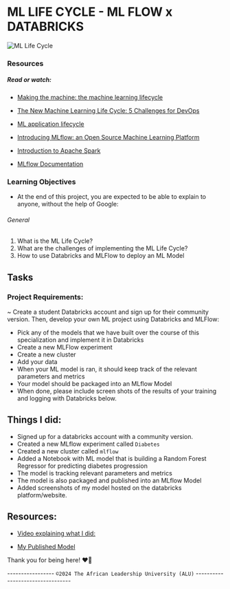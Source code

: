 # ML LIFE CYCLE - ML FLOW x DATABRICKS

![ML Life Cycle](https://github.com/user-attachments/assets/e4a0c60b-85c8-4bc1-b08d-2a4d743ead35)


### Resources

##### Read or watch:

- [Making the machine: the machine learning lifecycle](https://cloud.google.com/blog/products/ai-machine-learning/making-the-machine-the-machine-learning-lifecycle)
  
- [The New Machine Learning Life Cycle: 5 Challenges for DevOps](https://aibusiness.com/document.asp?doc_id=760921&site=aibusiness)
  
- [ML application lifecycle](https://www.youtube.com/watch?v=8iX-VNWuEU0)
  
- [Introducing MLflow: an Open Source Machine Learning Platform](https://www.databricks.com/blog/2018/06/05/introducing-mlflow-an-open-source-machine-learning-platform.html)
  
- [Introduction to Apache Spark](https://docs.databricks.com/en/spark/index.html)
  
- [MLflow Documentation](https://mlflow.org/docs/latest/index.html)

  
### Learning Objectives

- At the end of this project, you are expected to be able to explain to anyone, without the help of Google:

###### General
1. What is the ML Life Cycle?
2. What are the challenges of implementing the ML Life Cycle?
3. How to use Databricks and MLFlow to deploy an ML Model

## Tasks

### Project Requirements:

~ Create a student Databricks account and sign up for their community version. Then, develop your own ML project using Databricks and MLFlow:

- Pick any of the models that we have built over the course of this specialization and implement it in Databricks
- Create a new MLFlow experiment
- Create a new cluster
- Add your data
- When your ML model is ran, it should keep track of the relevant parameters and metrics
- Your model should be packaged into an MLflow Model
- When done, please include screen shots of the results of your training and logging with Databricks below.

## Things I did:

- Signed up for a databricks account with a community version.
- Created a new MLflow experiment called `Diabetes`
- Created a new cluster called `mlflow`
- Added a Notebook with ML model that is building a Random Forest Regressor for predicting diabetes progression
- The model is tracking relevant parameters and metrics
- The model is also packaged and published into an MLflow Model
- Added screenshots of my model hosted on the databricks platform/website.

## Resources:

- [Video explaining what I did:](https://youtu.be/Htcl38hRBe8)
  
- [My Published Model](https://databricks-prod-cloudfront.cloud.databricks.com/public/4027ec902e239c93eaaa8714f173bcfc/2693522773022789/2108849380992658/4970763558763/latest.html)



Thank you for being here! ❤️🙏



 -----------------         `©2024 The African Leadership University (ALU)`      ---------------------------------
  
